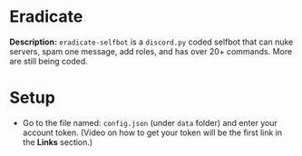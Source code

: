 # Eradicate

**Description:** `eradicate-selfbot` is a `discord.py` coded selfbot that can nuke servers, spam one message, add roles, and has over 20+ commands. More are still being coded.



# Setup
 * Go to the file named: `config.json` (under `data` folder) and enter your account token. (Video on how to get your token will be the first link in the **Links** section.)
